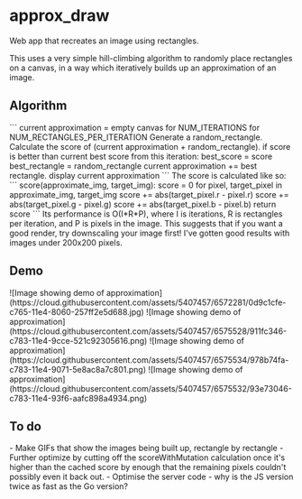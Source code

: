 # approx_draw
Web app that recreates an image using rectangles.

This uses a very simple hill-climbing algorithm to randomly place rectangles on a canvas, in a way which iteratively builds up an approximation of an image.

<h2>Algorithm</h2>
```
current approximation = empty canvas
for NUM_ITERATIONS
  for NUM_RECTANGLES_PER_ITERATION
    Generate a random_rectangle.
    Calculate the score of (current approximation + random_rectangle).
    if score is better than current best score from this iteration:
      best_score = score
      best_rectangle = random_rectangle
  current approximation += best rectangle.
display current approximation
```
The score is calculated like so:
```
score(approximate_img, target_img):
  score = 0
  for pixel, target_pixel in approximate_img, target_img
    score += abs(target_pixel.r - pixel.r)
    score += abs(target_pixel.g - pixel.g)
    score += abs(target_pixel.b - pixel.b)
  return score
```
Its performance is O(I*R*P), where I is iterations, R is rectangles per iteration, and P is pixels in the image. This suggests that if you want a good render, try downscaling your image first! I've gotten good results with images under 200x200 pixels.
<h2>Demo</h2>
![Image showing demo of approximation](https://cloud.githubusercontent.com/assets/5407457/6572281/0d9c1cfe-c765-11e4-8060-257ff2e5d688.jpg)
![Image showing demo of approximation](https://cloud.githubusercontent.com/assets/5407457/6575528/911fc346-c783-11e4-9cce-521c92305616.png)
![Image showing demo of approximation](https://cloud.githubusercontent.com/assets/5407457/6575534/978b74fa-c783-11e4-9071-5e8ac8a7c801.png)
![Image showing demo of approximation](https://cloud.githubusercontent.com/assets/5407457/6575532/93e73046-c783-11e4-93f6-aafc898a4934.png)

<h2>To do</h2>
 - Make GIFs that show the images being built up, rectangle by rectangle
 - Further optimize by cutting off the scoreWithMutation calculation once it's higher than the cached score by enough that the remaining pixels couldn't possibly even it back out.
 - Optimise the server code - why is the JS version twice as fast as the Go version?
